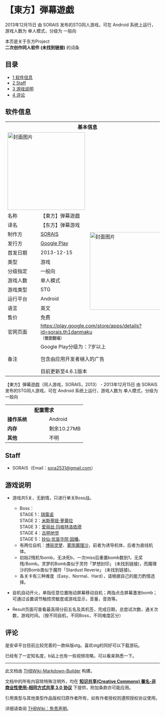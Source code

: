# 【東方】弾幕遊戯

<!-- source html: G:\repos\THBWiki-Markdown-Builder\THBWikiMarkdown\Temp\main\2\28\ns0%3A%E3%80%90%E6%9D%B1%E6%96%B9%E3%80%91%E5%BC%BE%E5%B9%95%E9%81%8A%E6%88%AF.html -->

2013年12月15日 由 SORAIS  发布的STG同人游戏，可在 Android 系统上运行，游戏人数为 单人模式，分级为 一般向

本页是关于东方Project  
 **二次创作同人软件 (未找到链接)** 的词条
## 目录

- [1 软件信息](#软件信息)
- [2 Staff](#Staff)
- [3 游戏说明](#游戏说明)
- [4 评论](#评论)




## 软件信息

<table><tbody><tr><th colspan="3">基本信息</th></tr><tr><td class="cover-artwork-mobile" colspan="2"><a href="./文件-【東方】弾幕遊戯封面.png.md" class="image" title="封面图片"><img alt="封面图片" src="https://upload.thwiki.cc/thumb/1/14/%E3%80%90%E6%9D%B1%E6%96%B9%E3%80%91%E5%BC%BE%E5%B9%95%E9%81%8A%E6%88%AF%E5%B0%81%E9%9D%A2.png/252px-%E3%80%90%E6%9D%B1%E6%96%B9%E3%80%91%E5%BC%BE%E5%B9%95%E9%81%8A%E6%88%AF%E5%B0%81%E9%9D%A2.png" decoding="async" loading="lazy" width="252" height="252" srcset="https://upload.thwiki.cc/1/14/%E3%80%90%E6%9D%B1%E6%96%B9%E3%80%91%E5%BC%BE%E5%B9%95%E9%81%8A%E6%88%AF%E5%B0%81%E9%9D%A2.png 1.5x" data-file-width="340" data-file-height="340"></a></td>
</tr><tr><td class="label">名称</td><td colspan="2"> 【東方】弾幕遊戯 </td></tr><tr><td class="label">译名</td><td colspan="2"> 【东方】弹幕游戏 </td></tr><tr><td class="label">制作方</td><td><a href="/index.php?title=SORAIS&amp;action=edit&amp;redlink=1" class="new" title="SORAIS（页面不存在）">SORAIS</a></td><td class="cover-artwork" rowspan="9" style="min-width:252px;"><a href="./文件-【東方】弾幕遊戯封面.png.md" class="image" title="封面图片"><img alt="封面图片" src="https://upload.thwiki.cc/thumb/1/14/%E3%80%90%E6%9D%B1%E6%96%B9%E3%80%91%E5%BC%BE%E5%B9%95%E9%81%8A%E6%88%AF%E5%B0%81%E9%9D%A2.png/252px-%E3%80%90%E6%9D%B1%E6%96%B9%E3%80%91%E5%BC%BE%E5%B9%95%E9%81%8A%E6%88%AF%E5%B0%81%E9%9D%A2.png" decoding="async" loading="lazy" width="252" height="252" srcset="https://upload.thwiki.cc/1/14/%E3%80%90%E6%9D%B1%E6%96%B9%E3%80%91%E5%BC%BE%E5%B9%95%E9%81%8A%E6%88%AF%E5%B0%81%E9%9D%A2.png 1.5x" data-file-width="340" data-file-height="340"></a></td>
</tr><tr><td class="label">发行方</td><td><a href="/index.php?title=Google_Play&amp;action=edit&amp;redlink=1" class="new" title="Google Play（页面不存在）">Google Play</a></td></tr><tr><td class="label">首发日期</td><td>2013-12-15</td></tr><tr><td class="label">类型</td><td>游戏</td></tr><tr><td class="label">分级指定</td><td>一般向</td></tr><tr><td class="label">游戏人数</td><td>单人模式</td></tr><tr><td class="label">游戏类型</td><td>STG</td></tr><tr><td class="label">运行平台</td><td>Android</td></tr><tr><td class="label">语言</td><td>英文</td></tr><tr><td class="label">售价</td><td>免费</td></tr>
<tr><td class="label">官网页面</td><td colspan="2"><a rel="nofollow" class="external free" href="https://play.google.com/store/apps/details?id=sorais.th1danmaku">https://play.google.com/store/apps/details?id=sorais.th1danmaku</a><br><span style="font-family: sans-serif; cursor: default; color:#555; font-size: 0.8em; bottom: 0.1em; font-weight: bold;" title="连接到需要翻墙网页">（需要翻墙）</span></td></tr><tr><td class="label">备注</td><td colspan="2">Google Play分级为：7岁以上<br>
<p>包含由应用开发者植入的广告<br>
</p>
目前更新至4.6.1版本</td></tr></tbody></table>

【東方】弾幕遊戯（同人游戏，SORAIS，2013） - 2013年12月15日 由 SORAIS  发布的STG同人游戏，可在 Android 系统上运行，游戏人数为 单人模式，分级为 一般向
  
  

  


<table>
<tbody><tr><th colspan="2">配置需求</th></tr>
<tr><td style="width:120px;padding-left:7px;"><b>操作系统</b></td><td>Android</td></tr><tr><td style="width:120px;padding-left:7px;"><b>内存</b></td><td>剩余10.27MB</td></tr><tr><td style="width:120px;padding-left:7px;"><b>其他</b></td><td>不明</td></tr>
</tbody></table>


## Staff
- SORAIS（Email：sora2531@gmail.com）

## 游戏说明
- 游戏共5关，无剧情，只进行单关Boss战。
  - Boss：  
STAGE 1：[琪露诺](./琪露诺.md)  
STAGE 2：[米斯蒂娅·萝蕾拉](./米斯蒂娅·萝蕾拉.md)  
STAGE 3：[爱丽丝·玛格特洛依德](./爱丽丝·玛格特洛依德.md)  
STAGE 4：[古明地觉](./古明地觉.md)  
STAGE 5：[铃仙·优昙华院·因幡](./铃仙·优昙华院·因幡.md)。
  - 有两位自机：[博丽灵梦](./博丽灵梦.md)、[雾雨魔理沙](./雾雨魔理沙.md)，前者为诱导机体，后者为直线机体。
  - 初始2残机1bomb，无决死b，一次miss后重置bomb数到1，无奖残/Bomb。灵梦的Bomb类似于灵符「梦想封印」 (未找到链接)，而魔理沙的Bomb类似于魔符「Stardust Reverie」 (未找到链接)。
  - 各关卡有三种难度（Easy、Normal、Hard），请根据自己的能力酌情选择。

- 自机自动开火，单指任意位置拖动屏幕移动自机；两指点击屏幕激发bomb；可通过设置调节触控灵敏度或游戏显示，音量，音效等。
- Result页面可查看最高得分前五名及其机签，完成日期，总尝试次数，通关次数，游戏时间。（按不同自机，不同Boss，不同难度区分）

## 评论
  
是安卓平台目前比较完善的一款纵版stg。喜欢stg的同好可以下载游玩。
  
已经有了一定知名度，b站上也有一些视频攻略，可以看来熟悉一下。
  
  
  

  





---

此文档由 [THBWiki-Markdown-Builder](https://github.com/Delsin-Yu/THBWiki-Markdown-Builder) 构建。

文档中的所有内容除特殊注明外，均在 [**知识共享(Creative Commons) 署名-非商业性使用-相同方式共享 3.0 协议**](https://creativecommons.org/licenses/by-sa/3.0/deed.zh-hans) 下提供，附加条款亦可能应用。

引用类型与其他类型作品版权归原作者所有，如有作者授权则遵照授权协议使用。

详细请查阅 [THBWiki：免责声明](https://thbwiki.cc/THBWiki:%E5%85%8D%E8%B4%A3%E5%A3%B0%E6%98%8E)。

